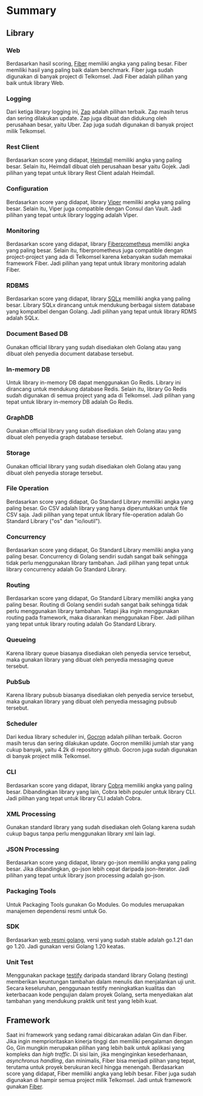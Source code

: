 # Summary

## Library

### Web

Berdasarkan hasil scoring, [Fiber](https://github.com/gofiber/fiber) memiliki angka yang paling besar. Fiber memiliki hasil yang paling baik dalam benchmark. Fiber juga sudah digunakan di banyak project di Telkomsel. Jadi Fiber adalah pilihan yang baik untuk library Web.

### Logging

Dari ketiga library logging ini, [Zap](https://github.com/uber-go/zap) adalah pilihan terbaik. Zap masih terus dan sering dilakukan update. Zap juga dibuat dan didukung oleh perusahaan besar, yaitu Uber. Zap juga sudah digunakan di banyak project milik Telkomsel.

### Rest Client

Berdasarkan score yang didapat, [Heimdall](https://github.com/gojek/heimdall) memiliki angka yang paling besar. Selain itu, Heimdall dibuat oleh perusahaan besar yaitu Gojek. Jadi pilihan yang tepat untuk library Rest Client adalah Heimdall.

### Configuration

Berdasarkan score yang didapat, library [Viper](https://github.com/spf13/viper) memiliki angka yang paling besar. Selain itu, Viper juga compatible dengan Consul dan Vault. Jadi pilihan yang tepat untuk library logging adalah Viper.

### Monitoring

Berdasarkan score yang didapat, library [Fiberprometheus](https://github.com/ansrivas/fiberprometheus) memiliki angka yang paling besar. Selain itu, fiberprometheus juga compatible dengan project-project yang ada di Telkomsel karena kebanyakan sudah memakai framework Fiber. Jadi pilihan yang tepat untuk library monitoring adalah Fiber.

### RDBMS

Berdasarkan score yang didapat, library [SQLx](https://github.com/jmoiron/sqlx) memiliki angka yang paling besar. Library SQLx dirancang untuk mendukung berbagai sistem database yang kompatibel dengan Golang. Jadi pilihan yang tepat untuk library RDMS adalah SQLx.

### Document Based DB

Gunakan official library yang sudah disediakan oleh Golang atau yang dibuat oleh penyedia document database tersebut.

### In-memory DB

Untuk library in-memory DB dapat menggunakan Go Redis. Library ini dirancang untuk mendukung database Redis. Selain itu, library Go Redis sudah digunakan di semua project yang ada di Telkomsel. Jadi pilihan yang tepat untuk library in-memory DB adalah Go Redis.

### GraphDB

Gunakan official library yang sudah disediakan oleh Golang atau yang dibuat oleh penyedia graph database tersebut.

### Storage

Gunakan official library yang sudah disediakan oleh Golang atau yang dibuat oleh penyedia storage tersebut.

### File Operation

Berdasarkan score yang didapat, Go Standard Library memiliki angka yang paling besar. Go CSV adalah library yang hanya diperuntukkan untuk file CSV saja. Jadi pilihan yang tepat untuk library file-operation adalah Go Standard Library ("os" dan "io/ioutil").

### Concurrency

Berdasarkan score yang didapat, Go Standard Library memiliki angka yang paling besar. Concurrency di Golang sendiri sudah sangat baik sehingga tidak perlu menggunakan library tambahan. Jadi pilihan yang tepat untuk library concurrency adalah Go Standard Library.

### Routing

Berdasarkan score yang didapat, Go Standard Library memiliki angka yang paling besar. Routing di Golang sendiri sudah sangat baik sehingga tidak perlu menggunakan library tambahan. Tetapi jika ingin menggunakan routing pada framework, maka disarankan menggunakan Fiber. Jadi pilihan yang tepat untuk library routing adalah Go Standard Library.

### Queueing

Karena library queue biasanya disediakan oleh penyedia service tersebut, maka gunakan library yang dibuat oleh penyedia messaging queue tersebut.

### PubSub

Karena library pubsub biasanya disediakan oleh penyedia service tersebut, maka gunakan library yang dibuat oleh penyedia messaging pubsub tersebut.

### Scheduler

Dari kedua library scheduler ini, [Gocron](https://github.com/go-co-op/gocron) adalah pilihan terbaik. Gocron masih terus dan sering dilakukan update. Gocron memiliki jumlah star yang cukup banyak, yaitu 4.2k di repository github. Gocron juga sudah digunakan di banyak project milik Telkomsel.

### CLI

Berdasarkan score yang didapat, library [Cobra](https://github.com/spf13/cobra) memiliki angka yang paling besar. Dibandingkan library yang lain, Cobra lebih populer untuk library CLI. Jadi pilihan yang tepat untuk library CLI adalah Cobra.

### XML Processing

Gunakan standard library yang sudah disediakan oleh Golang karena sudah cukup bagus tanpa perlu menggunakan library xml lain lagi.

### JSON Processing

Berdasarkan score yang didapat, library go-json memiliki angka yang paling besar. Jika dibandingkan, go-json lebih cepat daripada json-iterator. Jadi pilihan yang tepat untuk library json processing adalah go-json.

### Packaging Tools

Untuk Packaging Tools gunakan Go Modules. Go modules meruapakan manajemen dependensi resmi untuk Go.

### SDK

Berdasarkan [web resmi golang](https://go.dev/dl/), versi yang sudah stable adalah go.1.21 dan go 1.20. Jadi gunakan versi Golang 1.20 keatas.

### Unit Test

Menggunakan package [testify](https://github.com/stretchr/testify) daripada standard library Golang (testing) memberikan keuntungan tambahan dalam menulis dan menjalankan uji unit. Secara keseluruhan, penggunaan testify meningkatkan kualitas dan keterbacaan kode pengujian dalam proyek Golang, serta menyediakan alat tambahan yang mendukung praktik unit test yang lebih kuat.

## Framework

Saat ini framework yang sedang ramai dibicarakan adalan Gin dan Fiber. Jika ingin memprioritaskan kinerja tinggi dan memiliki pengalaman dengan Go, Gin mungkin merupakan pilihan yang lebih baik untuk aplikasi yang kompleks dan *high traffic*. Di sisi lain, jika menginginkan kesederhanaan, *asynchronus handling*, dan minimalis, Fiber bisa menjadi pilihan yang tepat, terutama untuk proyek berukuran kecil hingga menengah. Berdasarkan score yang didapat, Fiber memiliki angka yang lebih besar. Fiber juga sudah digunakan di hampir semua project milik Telkomsel. Jadi untuk framework gunakan [Fiber](https://github.com/gofiber/fiber).
